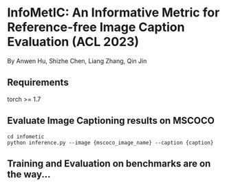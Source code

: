# InfoMetIC: An Informative Metric for Reference-free Image Caption Evaluation (ACL 2023)
By Anwen Hu, Shizhe Chen, Liang Zhang, Qin Jin


## Requirements
torch >= 1.7

## Evaluate Image Captioning results on MSCOCO

```
cd infometic
python inference.py --image {mscoco_image_name} --caption {caption}
```

## Training and Evaluation on benchmarks are on the way...






